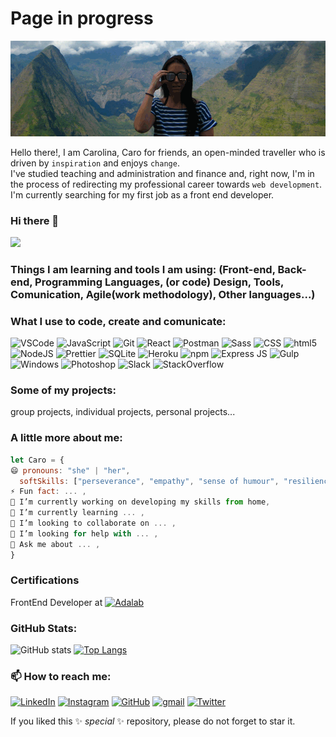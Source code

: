 # Page in progress
![](https://github.com/cvcastano/cvcastano/blob/main/reunion.gif)

Hello there!, I am Carolina, Caro for friends, an open-minded traveller who is driven by ``inspiration`` and enjoys ``change``.  
I've studied teaching and administration and finance and, right now, I'm in the process of redirecting my professional career towards ``web development``.   
I'm currently searching for my first job as a front end developer.

### Hi there 👋
<a href="https://twitter.com/cvcastano"><img src="https://img.shields.io/twitter/follow/cvcastano.svg?style=social" /></a>



### Things I am learning and tools I am using:  (Front-end, Back-end, Programming Languages, (or code) Design, Tools, Comunication, Agile(work methodology), Other languages...)
### What I use to code, create and comunicate:


![VSCode](https://img.shields.io/badge/-VSCode-grey?style=flat-square&logo=visual-studio-code&logoColor=blue)
![JavaScript](https://img.shields.io/badge/-JavaScript-blue?style=flat-square&logo=javascript&logoColor=yellow)
![Git](https://img.shields.io/badge/-Git-F05032?style=flat-square&logo=git&logoColor=black)
![React](https://img.shields.io/badge/-React-45b8d8?style=flat-square&logo=react&logoColor=black)
![Postman](https://img.shields.io/badge/-Postman-DD0031?style=flat-square&logo=postman&logoColor=white)
![Sass](https://img.shields.io/badge/-Sass-white?style=flat-square&logo=sass&logoColor=CC6699)
![CSS](https://img.shields.io/badge/-CSS3-orange?style=flat-square&logo=css3&logoColor=blue)
![html5](https://img.shields.io/badge/-HTML5-grey?style=flat-square&logo=html5&logoColor=E34F26)
![NodeJS](https://img.shields.io/badge/-NodeJS-43853d?style=flat-square&logo=Node.js&logoColor=green)
![Prettier](https://img.shields.io/badge/-Prettier-F7B93E?style=flat-square&logo=prettier&logoColor=white)
![SQLite](https://img.shields.io/badge/-SQLite-pink?style=flat-square&logo=sqlite&logoColor=blue)
![Heroku](https://img.shields.io/badge/-Heroku-430098?style=flat-square&logo=heroku&logoColor=white)
![npm](https://img.shields.io/badge/-NPM-CB3837?style=flat-square&logo=npm&logoColor=white)
![Express JS](https://img.shields.io/badge/-ExpressJS-dd3a9b?style=flat-square&logo=express&logoColor=black)
![Gulp](https://img.shields.io/badge/-Gulp-cf4647?style=flat-square&logo=gulp&logoColor=white)
![Windows](https://img.shields.io/badge/Windows-darkpurple?style=flat-square&logo=windows&logoColor=white)
![Photoshop](https://img.shields.io/badge/-Photoshop-darkblue?style=flat-square&logo=adobe&logoColor=white)
![Slack](https://img.shields.io/badge/-Slack-a4154b?style=flat-square&logo=slack&logoColor=white)
![StackOverflow](https://img.shields.io/badge/-StackOverflow-f58025?style=flat-square&logo=stackoverflow&logoColor=white)

<!--
![](https://img.shields.io/badge/-     -31a8ff?style=flat-square&logo=      &logoColor=white)
![](https://img.shields.io/badge/-     -00eace?style=flat-square&logo=      &logoColor=white)
-->


### Some of my projects:
group projects, individual projects, personal projects...


### A little more about me:
```javascript
let Caro = {
😄 pronouns: "she" | "her",
  softSkills: ["perseverance", "empathy", "sense of humour", "resilience", "adaptability" ]
⚡ Fun fact: ... ,
🔭 I’m currently working on developing my skills from home,
🌱 I’m currently learning ... ,
👯 I’m looking to collaborate on ... ,
🤔 I’m looking for help with ... ,
💬 Ask me about ... ,
}
```
 ### Certifications
FrontEnd Developer at <a href="https://adalab.es"><img alt="Adalab" src="https://adalab.es/wp-content/themes/adalab/assets/legacy/images/logo-adalab.svg" width="70px"/></a>



### GitHub Stats:
![GitHub stats](https://github-readme-stats.vercel.app/api?username=cvcastano&show_icons=true&theme=radical)
[![Top Langs](https://github-readme-stats.vercel.app/api/top-langs/?username=cvcastano&layout=compact&theme=radical)](https://github.com/cvcastano/github-readme-stats)




### 📫 How to reach me:
<a href="https://www.linkedin.com/in/carolina-castano/"><img img alt="LinkedIn" src="https://img.shields.io/badge/linkedin-0e76a8.svg?&style=for-the-badge&logo=linkedin&logoColor=white" /></a>
<a href="https://www.instagram.com/cvcastano"><img alt="Instagram" src="https://img.shields.io/badge/instagram-dd2a7b.svg?&style=for-the-badge&logo=instagram&logoColor=white" /></a>
<a href="https://github.com/cvcastano"><img alt="GitHub" src="https://img.shields.io/badge/GitHub-2f363d.svg?&style=for-the-badge&logo=Github&logoColor=white" /></a>
<a href="mailto:carocastanocastillo@gmail.com"><img alt="gmail" src="https://img.shields.io/badge/gmail-red.svg?&style=for-the-badge&logo=gmail&logoColor=white" /></a>
<a href="https://twitter.com/cvcastano"><img alt="Twitter" src="https://img.shields.io/badge/twitter-%231DA1F2.svg?&style=for-the-badge&logo=twitter&logoColor=white" /></a>


If you liked this ✨ _special_ ✨ repository, please do not forget to star it.



